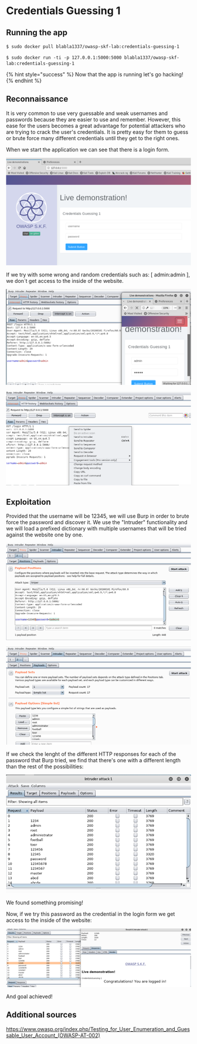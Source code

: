 # Credentials Guessing 1

## Running the app

```text
$ sudo docker pull blabla1337/owasp-skf-lab:credentials-guessing-1
```

```text
$ sudo docker run -ti -p 127.0.0.1:5000:5000 blabla1337/owasp-skf-lab:credentials-guessing-1
```

{% hint style="success" %}
Now that the app is running let's go hacking!
{% endhint %}

## Reconnaissance

It is very common to use very guessable and weak usernames and passwords because they are easier to use and remember.
However, this ease for the users becomes a great advantage for potential attackers who are trying to crack the user's credentials.
It is pretty easy for them to guess or brute force many different credentials until they get to the right ones.

When we start the application we can see that there is a login form.

![](../../.gitbook/assets/cred-guessing-10.png)

If we try with some wrong and random credentials such as: [ admin:admin ], we don`t get access to the inside of the website.

![](../../.gitbook/assets/cred-guessing-11.png)

![](../../.gitbook/assets/cred-guessing-12.png)

## Exploitation

Provided that the username will be 12345, we will use Burp in order to brute force the password and discover it.
We use the "Intruder" functionality and we will load a prefixed dictionary with multiple usernames that will be tried against the website one by one.

![](../../.gitbook/assets/cred-guessing-14.png)

![](../../.gitbook/assets/cred-guessing-15.png)

If we check the lenght of the different HTTP responses for each of the password that Burp tried, we find that there's one with a different length than
the rest of the possibilities:

![](../../.gitbook/assets/cred-guessing-16.png)

We found something promising!

Now, if we try this password as the credential in the login form we get access to the inside of the website:

![](../../.gitbook/assets/cred-guessing-17.png)

And goal achieved!

## Additional sources

https://www.owasp.org/index.php/Testing_for_User_Enumeration_and_Guessable_User_Account_(OWASP-AT-002)
